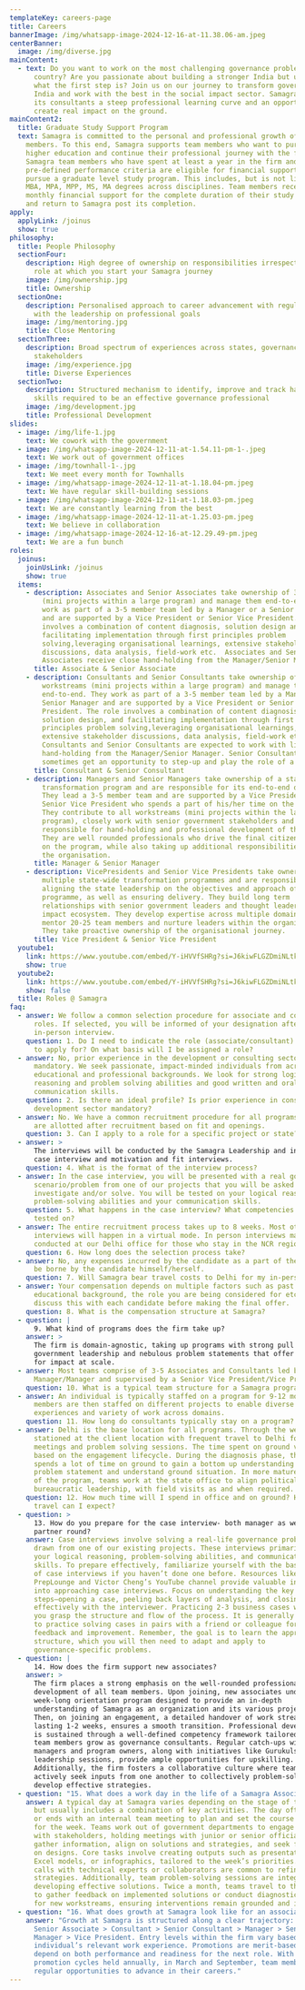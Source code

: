 ```yaml
---
templateKey: careers-page
title: Careers
bannerImage: /img/whatsapp-image-2024-12-16-at-11.38.06-am.jpeg
centerBanner:
  image: /img/diverse.jpg
mainContent:
  - text: Do you want to work on the most challenging governance problems facing our
      country? Are you passionate about building a stronger India but unsure
      what the first step is? Join us on our journey to transform governance in
      India and work with the best in the social impact sector. Samagra offers
      its consultants a steep professional learning curve and an opportunity to
      create real impact on the ground.
mainContent2:
  title: Graduate Study Support Program
  text: Samagra is committed to the personal and professional growth of its team
    members. To this end, Samagra supports team members who want to pursue
    higher education and continue their professional journey with the firm. All
    Samagra team members who have spent at least a year in the firm and meet a
    pre-defined performance criteria are eligible for financial support to
    pursue a graduate level study program. This includes, but is not limited to
    MBA, MPA, MPP, MS, MA degrees across disciplines. Team members receive
    monthly financial support for the complete duration of their study program
    and return to Samagra post its completion.
apply:
  applyLink: /joinus
  show: true
philosophy:
  title: People Philosophy
  sectionFour:
    description: High degree of ownership on responsibilities irrespective of the
      role at which you start your Samagra journey
    image: /img/ownership.jpg
    title: Ownership
  sectionOne:
    description: Personalised approach to career advancement with regular catch ups
      with the leadership on professional goals
    image: /img/mentoring.jpg
    title: Close Mentoring
  sectionThree:
    description: Broad spectrum of experiences across states, governance domains and
      stakeholders
    image: /img/experience.jpg
    title: Diverse Experiences
  sectionTwo:
    description: Structured mechanism to identify, improve and track hard and soft
      skills required to be an effective governance professional
    image: /img/development.jpg
    title: Professional Development
slides:
  - image: /img/life-1.jpg
    text: We cowork with the government
  - image: /img/whatsapp-image-2024-12-11-at-1.54.11-pm-1-.jpeg
    text: We work out of government offices
  - image: /img/townhall-1-.jpg
    text: We meet every month for Townhalls
  - image: /img/whatsapp-image-2024-12-11-at-1.18.04-pm.jpeg
    text: We have regular skill-building sessions
  - image: /img/whatsapp-image-2024-12-11-at-1.18.03-pm.jpeg
    text: We are constantly learning from the best
  - image: /img/whatsapp-image-2024-12-11-at-1.25.03-pm.jpeg
    text: We believe in collaboration
  - image: /img/whatsapp-image-2024-12-16-at-12.29.49-pm.jpeg
    text: We are a fun bunch
roles:
  joinus:
    joinUsLink: /joinus
    show: true
  items:
    - description: Associates and Senior Associates take ownership of 3-5 workstreams
        (mini projects within a large program) and manage them end-to-end. They
        work as part of a 3-5 member team led by a Manager or a Senior Manager
        and are supported by a Vice President or Senior Vice President. The role
        involves a combination of content diagnosis, solution design and
        facilitating implementation through first principles problem
        solving,leveraging organisational learnings, extensive stakeholder
        discussions, data analysis, field-work etc.  Associates and Senior
        Associates receive close hand-holding from the Manager/Senior Manager.
      title: Associate & Senior Associate
    - description: Consultants and Senior Consultants take ownership of 3-5
        workstreams (mini projects within a large program) and manage them
        end-to-end. They work as part of a 3-5 member team led by a Manager or a
        Senior Manager and are supported by a Vice President or Senior Vice
        President. The role involves a combination of content diagnosis,
        solution design, and facilitating implementation through first
        principles problem solving,leveraging organisational learnings,
        extensive stakeholder discussions, data analysis, field-work etc.
        Consultants and Senior Consultants are expected to work with limited
        hand-holding from the Manager/Senior Manager. Senior Consultants
        sometimes get an opportunity to step-up and play the role of a Manager.
      title: Consultant & Senior Consultant
    - description: Managers and Senior Managers take ownership of a state-wide
        transformation program and are responsible for its end-to-end delivery.
        They lead a 3-5 member team and are supported by a Vice President or
        Senior Vice President who spends a part of his/her time on the program.
        They contribute to all workstreams (mini projects within the large
        program), closely work with senior government stakeholders and are
        responsible for hand-holding and professional development of their team.
        They are well rounded professionals who drive the final citizen impact
        on the program, while also taking up additional responsibilities within
        the organisation.
      title: Manager & Senior Manager
    - description: VicePresidents and Senior Vice Presidents take ownership of
        multiple state-wide transformation programmes and are responsible for
        aligning the state leadership on the objectives and approach of the
        programme, as well as ensuring delivery. They build long term
        relationships with senior government leaders and thought leaders in the
        impact ecosystem. They develop expertise across multiple domains. They
        mentor 20-25 team members and nurture leaders within the organisation.
        They take proactive ownership of the organisational journey.
      title: Vice President & Senior Vice President
  youtube1:
    link: https://www.youtube.com/embed/Y-iHVVfSHRg?si=J6kiwFLGZDmiNLtk
    show: true
  youtube2:
    link: https://www.youtube.com/embed/Y-iHVVfSHRg?si=J6kiwFLGZDmiNLtk
    show: false
  title: Roles @ Samagra
faq:
  - answer: We follow a common selection procedure for associate and consultant
      roles. If selected, you will be informed of your designation after your
      in-person interview.
    question: 1. Do I need to indicate the role (associate/consultant) that I wish
      to apply for? On what basis will I be assigned a role?
  - answer: No, prior experience in the development or consulting sectors are not
      mandatory. We seek passionate, impact-minded individuals from across
      educational and professional backgrounds. We look for strong logical
      reasoning and problem solving abilities and good written and oral
      communication skills.
    question: 2. Is there an ideal profile? Is prior experience in consulting or the
      development sector mandatory?
  - answer: No. We have a common recruitment procedure for all programs. Programs
      are allotted after recruitment based on fit and openings.
    question: 3. Can I apply to a role for a specific project or state?
  - answer: >
      The interviews will be conducted by the Samagra Leadership and include
      case interview and motivation and fit interviews.
    question: 4. What is the format of the interview process?
  - answer: In the case interview, you will be presented with a real governance
      scenario/problem from one of our projects that you will be asked to
      investigate and/or solve. You will be tested on your logical reasoning and
      problem-solving abilities and your communication skills.
    question: 5. What happens in the case interview? What competencies will I be
      tested on?
  - answer: The entire recruitment process takes up to 8 weeks. Most other
      interviews will happen in a virtual mode. In person interviews may be
      conducted at our Delhi office for those who stay in the NCR region.
    question: 6. How long does the selection process take?
  - answer: No, any expenses incurred by the candidate as a part of the process will
      be borne by the candidate himself/herself.
    question: 7. Will Samagra bear travel costs to Delhi for my in-person interview?
  - answer: Your compensation depends on multiple factors such as past experience,
      educational background, the role you are being considered for etc. We will
      discuss this with each candidate before making the final offer.
    question: 8. What is the compensation structure at Samagra?
  - question: |
      9. What kind of programs does the firm take up? 
    answer: >
      The firm is domain-agnostic, taking up programs with strong pull from
      government leadership and nebulous problem statements that offer potential
      for impact at scale.
  - answer: Most teams comprise of 3-5 Associates and Consultants led by a Senior
      Manager/Manager and supervised by a Senior Vice President/Vice President.
    question: 10. What is a typical team structure for a Samagra program?
  - answer: An individual is typically staffed on a program for 9-12 months. Team
      members are then staffed on different projects to enable diverse
      experiences and variety of work across domains.
    question: 11. How long do consultants typically stay on a program?
  - answer: Delhi is the base location for all programs. Through the week, teams are
      stationed at the client location with frequent travel to Delhi for review
      meetings and problem solving sessions. The time spent on ground varies
      based on the engagement lifecycle. During the diagnosis phase, the team
      spends a lot of time on ground to gain a bottom up understanding of the
      problem statement and understand ground situation. In more mature stages
      of the program, teams work at the state office to align political and
      bureaucratic leadership, with field visits as and when required.
    question: 12. How much time will I spend in office and on ground? How much
      travel can I expect?
  - question: >
      13. How do you prepare for the case interview- both manager as well as the
      partner round? 
    answer: Case interviews involve solving a real-life governance problem, often
      drawn from one of our existing projects. These interviews primarily test
      your logical reasoning, problem-solving abilities, and communication
      skills. To prepare effectively, familiarize yourself with the basic format
      of case interviews if you haven’t done one before. Resources like
      PrepLounge and Victor Cheng’s YouTube channel provide valuable insights
      into approaching case interviews. Focus on understanding the key
      steps—opening a case, peeling back layers of analysis, and closing it
      effectively with the interviewer. Practicing 2-3 business cases will help
      you grasp the structure and flow of the process. It is generally advisable
      to practice solving cases in pairs with a friend or colleague for better
      feedback and improvement. Remember, the goal is to learn the approach and
      structure, which you will then need to adapt and apply to
      governance-specific problems.
  - question: |
      14. How does the firm support new associates? 
    answer: >
      The firm places a strong emphasis on the well-rounded professional
      development of all team members. Upon joining, new associates undergo a
      week-long orientation program designed to provide an in-depth
      understanding of Samagra as an organization and its various projects.
      Then, on joining an engagement, a detailed handover of work streams,
      lasting 1-2 weeks, ensures a smooth transition. Professional development
      is sustained through a well-defined competency framework tailored to help
      team members grow as governance consultants. Regular catch-ups with
      managers and program owners, along with initiatives like Gurukuls and
      leadership sessions, provide ample opportunities for upskilling.
      Additionally, the firm fosters a collaborative culture where team members
      actively seek inputs from one another to collectively problem-solve and
      develop effective strategies.
  - question: "15. What does a work day in the life of a Samagra Associate look like? "
    answer: A typical day at Samagra varies depending on the stage of the engagement
      but usually includes a combination of key activities. The day often begins
      or ends with an internal team meeting to plan and set the course of work
      for the week. Teams work out of government departments to engage directly
      with stakeholders, holding meetings with junior or senior officials to
      gather information, align on solutions and strategies, and seek feedback
      on designs. Core tasks involve creating outputs such as presentations,
      Excel models, or infographics, tailored to the week’s priorities. Partner
      calls with technical experts or collaborators are common to refine
      strategies. Additionally, team problem-solving sessions are integral to
      developing effective solutions. Twice a month, teams travel to the field
      to gather feedback on implemented solutions or conduct diagnostic studies
      for new workstreams, ensuring interventions remain grounded and impactful.
  - question: "16. What does growth at Samagra look like for an associate? "
    answer: "Growth at Samagra is structured along a clear trajectory: Associate >
      Senior Associate > Consultant > Senior Consultant > Manager > Senior
      Manager > Vice President. Entry levels within the firm vary based on an
      individual’s relevant work experience. Promotions are merit-based and
      depend on both performance and readiness for the next role. With two
      promotion cycles held annually, in March and September, team members have
      regular opportunities to advance in their careers."
---
```

